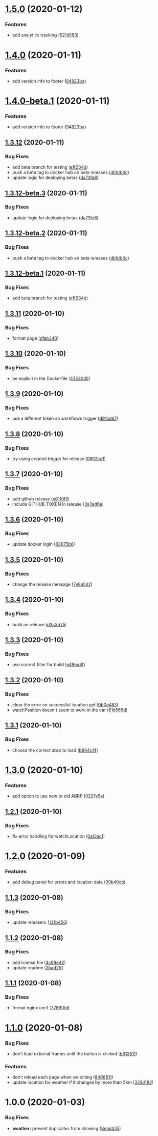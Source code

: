 # [1.5.0](https://github.com/rickbassham/tesla-dashboard/compare/1.4.0...1.5.0) (2020-01-12)


### Features

* add analytics tracking ([521d983](https://github.com/rickbassham/tesla-dashboard/commit/521d983f0037ad5bc19f82a1c5ca3bd012ac4e12))

# [1.4.0](https://github.com/rickbassham/tesla-dashboard/compare/1.3.12...1.4.0) (2020-01-11)


### Features

* add version info to footer ([94823ba](https://github.com/rickbassham/tesla-dashboard/commit/94823ba37986761d0d89905179f56388f5466826))

# [1.4.0-beta.1](https://github.com/rickbassham/tesla-dashboard/compare/1.3.12-beta.3...1.4.0-beta.1) (2020-01-11)


### Features

* add version info to footer ([94823ba](https://github.com/rickbassham/tesla-dashboard/commit/94823ba37986761d0d89905179f56388f5466826))

## [1.3.12](https://github.com/rickbassham/tesla-dashboard/compare/1.3.11...1.3.12) (2020-01-11)


### Bug Fixes

* add beta branch for testing ([e1f234d](https://github.com/rickbassham/tesla-dashboard/commit/e1f234d7dcdf99c07e28d688ac09f7f8a059680c))
* push a beta tag to docker hub on beta releases ([db1db6c](https://github.com/rickbassham/tesla-dashboard/commit/db1db6c9131f23ea07df5765cfc46d6028c3aba4))
* update logic for deploying betas ([da73fe8](https://github.com/rickbassham/tesla-dashboard/commit/da73fe8d3449e44187d3098a9c4b111f21364bfb))


## [1.3.12-beta.3](https://github.com/rickbassham/tesla-dashboard/compare/1.3.12-beta.2...1.3.12-beta.3) (2020-01-11)


### Bug Fixes

* update logic for deploying betas ([da73fe8](https://github.com/rickbassham/tesla-dashboard/commit/da73fe8d3449e44187d3098a9c4b111f21364bfb))

## [1.3.12-beta.2](https://github.com/rickbassham/tesla-dashboard/compare/1.3.12-beta.1...1.3.12-beta.2) (2020-01-11)


### Bug Fixes

* push a beta tag to docker hub on beta releases ([db1db6c](https://github.com/rickbassham/tesla-dashboard/commit/db1db6c9131f23ea07df5765cfc46d6028c3aba4))

## [1.3.12-beta.1](https://github.com/rickbassham/tesla-dashboard/compare/1.3.11...1.3.12-beta.1) (2020-01-11)


### Bug Fixes

* add beta branch for testing ([e1f234d](https://github.com/rickbassham/tesla-dashboard/commit/e1f234d7dcdf99c07e28d688ac09f7f8a059680c))

## [1.3.11](https://github.com/rickbassham/tesla-dashboard/compare/1.3.10...1.3.11) (2020-01-10)


### Bug Fixes

* format page ([dfeb340](https://github.com/rickbassham/tesla-dashboard/commit/dfeb340d55e61cf106a33d1efce5262d0eaf516c))

## [1.3.10](https://github.com/rickbassham/tesla-dashboard/compare/1.3.9...1.3.10) (2020-01-10)


### Bug Fixes

* be explicit in the Dockerfile ([43530d5](https://github.com/rickbassham/tesla-dashboard/commit/43530d555b9c8a7cde0e37ed8f07ad53e837673a))

## [1.3.9](https://github.com/rickbassham/tesla-dashboard/compare/1.3.8...1.3.9) (2020-01-10)


### Bug Fixes

* use a different token so workflows trigger ([d91bd67](https://github.com/rickbassham/tesla-dashboard/commit/d91bd678592c5b3f8a26a0cfaefc031d77d69af4))

## [1.3.8](https://github.com/rickbassham/tesla-dashboard/compare/1.3.7...1.3.8) (2020-01-10)


### Bug Fixes

* try using created trigger for release ([0802ca1](https://github.com/rickbassham/tesla-dashboard/commit/0802ca1777bf071b10f21efd0da55b6dd64942e8))

## [1.3.7](https://github.com/rickbassham/tesla-dashboard/compare/1.3.6...1.3.7) (2020-01-10)


### Bug Fixes

* add github release ([e61f0f5](https://github.com/rickbassham/tesla-dashboard/commit/e61f0f557eb409d19bc715c2aa1981455d0279a1))
* include GITHUB_TOKEN in release ([3a3ad6a](https://github.com/rickbassham/tesla-dashboard/commit/3a3ad6af8d7bb0d519a590fcd8c3667086b67ef0))

## [1.3.6](https://github.com/rickbassham/tesla-dashboard/compare/1.3.5...1.3.6) (2020-01-10)


### Bug Fixes

* update docker login ([83675b6](https://github.com/rickbassham/tesla-dashboard/commit/83675b6353d4e5e8b8cb059d291075bc647473ba))

## [1.3.5](https://github.com/rickbassham/tesla-dashboard/compare/1.3.4...1.3.5) (2020-01-10)


### Bug Fixes

* change the release message ([7e8a5d2](https://github.com/rickbassham/tesla-dashboard/commit/7e8a5d2fe1d5639535407ef5682c7b17231be3ba))

## [1.3.4](https://github.com/rickbassham/tesla-dashboard/compare/1.3.3...1.3.4) (2020-01-10)


### Bug Fixes

* build on release ([d3c3d75](https://github.com/rickbassham/tesla-dashboard/commit/d3c3d75c431b2ed58c0ff54f6fc82c74894630b3))

## [1.3.3](https://github.com/rickbassham/tesla-dashboard/compare/1.3.2...1.3.3) (2020-01-10)


### Bug Fixes

* use correct filter for build ([e48ea8f](https://github.com/rickbassham/tesla-dashboard/commit/e48ea8f67db8d0e9de143dbf3ed642f9d4fe14a6))

## [1.3.2](https://github.com/rickbassham/tesla-dashboard/compare/1.3.1...1.3.2) (2020-01-10)


### Bug Fixes

* clear the error on successful location get ([0b0e483](https://github.com/rickbassham/tesla-dashboard/commit/0b0e483b8d190c16d423cbe037c7bf1b64e5f5e6))
* watchPosition doesn't seem to work in the car ([61d565d](https://github.com/rickbassham/tesla-dashboard/commit/61d565d40d7a24a8a5c0727dfd128a9b8071e33f))

## [1.3.1](https://github.com/rickbassham/tesla-dashboard/compare/1.3.0...1.3.1) (2020-01-10)


### Bug Fixes

* choose the correct abrp to load ([b864c4f](https://github.com/rickbassham/tesla-dashboard/commit/b864c4f319e097ff1a1bbea09febc6edf6629f4a))

# [1.3.0](https://github.com/rickbassham/tesla-dashboard/compare/1.2.1...1.3.0) (2020-01-10)


### Features

* add option to use new or old ABRP ([0227a5a](https://github.com/rickbassham/tesla-dashboard/commit/0227a5a1f695923196ae3ec077c041af04d8fa45))

## [1.2.1](https://github.com/rickbassham/tesla-dashboard/compare/1.2.0...1.2.1) (2020-01-10)


### Bug Fixes

* fix error handling for watchLocation ([0a13ac1](https://github.com/rickbassham/tesla-dashboard/commit/0a13ac10d21a29fd1bf11cfbab718d8dd246c2e7))

# [1.2.0](https://github.com/rickbassham/tesla-dashboard/compare/1.1.3...1.2.0) (2020-01-09)


### Features

* add debug panel for errors and location data ([30b40cb](https://github.com/rickbassham/tesla-dashboard/commit/30b40cb3cd272abfcaf4a3842855e757fdf337d5))

## [1.1.3](https://github.com/rickbassham/tesla-dashboard/compare/1.1.2...1.1.3) (2020-01-08)


### Bug Fixes

* update releaserc ([131b456](https://github.com/rickbassham/tesla-dashboard/commit/131b4566db5ea856adb654fce7733e9dc4765bd1))

## [1.1.2](https://github.com/rickbassham/tesla-dashboard/compare/1.1.1...1.1.2) (2020-01-08)


### Bug Fixes

* add license file ([4c69e42](https://github.com/rickbassham/tesla-dashboard/commit/4c69e4248da3bf8718c44190c1eff7263469bd02))
* update readme ([2bad2ff](https://github.com/rickbassham/tesla-dashboard/commit/2bad2ff8cd732fd087e45d5704e643ecb7ff2a53))

## [1.1.1](https://github.com/rickbassham/tesla-dashboard/compare/1.1.0...1.1.1) (2020-01-08)


### Bug Fixes

* format nginx.conf ([77890fd](https://github.com/rickbassham/tesla-dashboard/commit/77890fd134f2568d0e073bcf571275c79a685124))

# [1.1.0](https://github.com/rickbassham/tesla-dashboard/compare/1.0.0...1.1.0) (2020-01-08)


### Bug Fixes

* don't load external frames until the button is clicked ([b613511](https://github.com/rickbassham/tesla-dashboard/commit/b6135116ac3c9c61d334cf1b56f8c5c203f2d777))


### Features

* don't reload each page when switching ([8488811](https://github.com/rickbassham/tesla-dashboard/commit/8488811335b872d6ec07a51150e061ca05a678b5))
* update location for weather if it changes by more than 5km ([335d182](https://github.com/rickbassham/tesla-dashboard/commit/335d1827d9331abe1c7b201b7309bcdbf7eeba51))

# 1.0.0 (2020-01-03)


### Bug Fixes

* **weather:** prevent duplicates from showing ([8ead435](https://github.com/rickbassham/tesla-dashboard/commit/8ead435465c091216cb06bdff8ff3110bdde8131))

